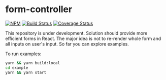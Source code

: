 # form-controller

[![NPM](https://img.shields.io/npm/v/formco.svg)](https://www.npmjs.com/package/formco)
[![Build Status](https://github.com/MartinTichovsky/formco/workflows/CI/badge.svg)](https://github.com/MartinTichovsky/formco/actions?workflow=CI)
[![Coverage Status](https://coveralls.io/repos/github/MartinTichovsky/formco/badge.svg?branch=main)](https://coveralls.io/github/MartinTichovsky/formco?branch=main)

This repository is under development. Solution should provide more efficient forms in React. The major idea is not to re-render whole form and all inputs on user's input. So far you can explore examples.

To run examples:

```sh
yarn && yarn build:local
cd example
yarn && yarn start
```
